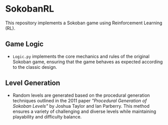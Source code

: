 # SokobanRL

This repository implements a Sokoban game using Reinforcement Learning (RL).

## Game Logic

- `Logic.py` implements the core mechanics and rules of the original Sokoban game, ensuring that the game behaves as expected according to the classic design.

## Level Generation

- Random levels are generated based on the procedural generation techniques outlined in the 2011 paper *"Procedural Generation of Sokoban Levels"* by Joshua Taylor and Ian Parberry. This method ensures a variety of challenging and diverse levels while maintaining playability and difficulty balance.
